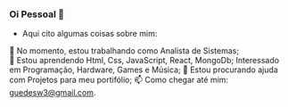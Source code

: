 ### Oi Pessoal 👋

<!--
**GwandersonL/GwandersonL** is a ✨ _special_ ✨ repository because its `README.md` (this file) appears on your GitHub profile.
-->
- Aqui cito algumas coisas sobre mim:

🔭 No momento, estou trabalhando como Analista de Sistemas;<br>
🌱 Estou aprendendo Html, Css, JavaScript, React, MongoDb;
Interessado em Programação, Hardware, Games e Música;
🤔 Estou procurando ajuda com Projetos para meu portifólio;
📫 Como chegar até mim: guedesw3@gmail.com.

<!--
👯 Estou procurando colaborar em
🤔 Estou procurando ajuda com...
💬 Pergunte-me sobre tecnol
📫 Como chegar até mim: ...
⚡ fato divertido: ...-->
